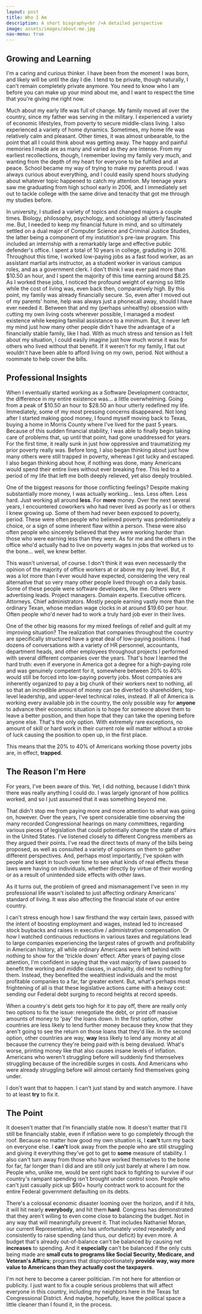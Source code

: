 ```yaml
---
layout: post
title: Who I Am
description: A short biography<br />A detailed perspective
image: assets/images/about-me.jpg
nav-menu: true
---
```


<h2>Growing and Learning</h2>

I'm a caring and curious thinker. I have been from the moment I was born, and likely will be until the day I die. I tend to be private, though naturally, I can't remain completely private anymore. You need to know who I am before you can make up your mind about me, and I want to respect the time that you're giving me right now.

Much about my early life was full of change. My family moved all over the country, since my father was serving in the military. I experienced a variety of economic lifestyles, from poverty to secure middle-class living. I also experienced a variety of home dynamics. Sometimes, my home life was relatively calm and pleasant. Other times, it was almost unbearable, to the point that all I could think about was getting away. The happy and painful memories I made are as many and varied as they are intense. From my earliest recollections, though, I remember loving my family very much, and wanting from the depth of my heart for everyone to be fulfilled and at peace. School became my way of trying to make my parents proud. I was always curious about everything, and I could easily spend hours studying about whatever topic happened to catch my attention. My teenage years saw me graduating from high school early in 2006, and I immediately set out to tackle college with the same drive and tenacity that got me through my studies before.

In university, I studied a variety of topics and changed majors a couple times. Biology, philosophy, psychology, and sociology all utterly fascinated me. But, I needed to keep my financial future in mind, and so ultimately settled on a dual major of Computer Science and Criminal Justice Studies, the latter being a component of my instutition's pre-law program. This included an internship with a remarkably large and effective public defender's office. I spent a total of 10 years in college, graduting in 2016. Throughout this time, I worked low-paying jobs as a fast food worker, as an assistant martial arts instructor, as a student worker in various campus roles, and as a government clerk. I don't think I was ever paid more than $10.50 an hour, and I spent the majority of this time earning around $8.25. As I worked these jobs, I noticed the profound weight of earning so little while the cost of living was, even back then, comparatively high. By this point, my family was already financially secure. So, even after I moved out of my parents' home, help was always just a phonecall away, should I have ever needed it. Between that and my (perhaps unhealthy) obsession with cutting my own living costs wherever possible, I managed a modest existence while keeping familial assistance to a minimum. But, it never left my mind just how many other people didn't have the advantage of a financially stable family, like I had. With as much stress and tension as I felt about my situation, I could easily imagine just how much worse it was for others who lived without that benefit. If it weren't for my family, I flat out wouldn't have been able to afford living on my own, period. Not without a roommate to help cover the bills.

<h2>Professional Insights</h2>

When I eventually started working as a Software Development contractor, the difference in my entire existence was... a little overwhelming. Going from a peak of $10.50 an hour to $28.50 an hour utterly redefined my life. Immediately, some of my most pressing concerns disappeared. Not long after I started making good money, I found myself moving back to Texas, buying a home in Morris County where I've lived for the past 5 years. Because of this sudden financial stability, I was able to finally begin taking care of problems that, up until that point, had gone unaddressed for years. For the first time, it really sunk in just how oppressive and traumatizing my prior poverty really was. Before long, I also began thinking about just how many others were still trapped in poverty, whereas I got lucky and escaped. I also began thinking about how, if nothing was done, many Americans would spend their entire lives without ever breaking free. This led to a period of my life that left me both deeply relieved, yet also deeply troubled. 

One of the biggest reasons for those conflicting feelings? Despite making substantially more money, I was actually working... less. Less often. Less hard. Just working all around <b>less</b>. For <b>more</b> money. Over the next several years, I encountered coworkers who had never lived as poorly as I or others I knew growing up. Some of them had never been exposed to poverty, period. These were often people who believed poverty was predominately a choice, or a sign of some inherent flaw within a person. These were also often people who sincerely believed that they were working harder than those who were earning less than they were. As for me and the others in the office who'd actually had to live on poverty wages in jobs that worked us to the bone... well, we knew better.

This wasn't universal, of course. I don't think it was even necessarily the opinion of the majority of office workers at or above my pay level. But, it was a lot more than I ever would have expected, considering the very real alternative that so very many other people lived through on a daily basis. Some of these people were software developers, like me. Others were advertising leads. Project managers. Domain experts. Executive officers. Attorneys. Chief administrators. Mostly people earning vastly more than the ordinary Texan, whose median wage clocks in at around $19.60 per hour. Often people who'd never had to work a truly hard job ever in their lives.

One of the other big reasons for my mixed feelings of relief and guilt at my improving situation? The realization that companies throughout the country are specifically structured have a great deal of low-paying positions. I had dozens of conversations with a variety of HR personnel, accountants, department heads, and other employees throughout projects I performed with several different companies over the years. That's how I learned the hard truth: even if everyone in America got a degree for a high-paying role and was genuinely competent for it, somewhere between 20% to 40% would still be forced into low-paying poverty jobs. Most companies are inherently organized to pay a big chunk of their workers next to nothing, all so that an incredible amount of money can be diverted to shareholders, top-level leadership, and upper-level technical roles, instead. If all of America is working every available job in the country, the only possible way for <b>anyone</b> to advance their economic situation is to hope for someone above them to leave a better position, and then hope that they can take the opening before anyone else. That's the only option. With extremely rare exceptions, no amount of skill or hard work in their current role will matter without a stroke of luck causing the position to open up, in the first place.

This means that the 20% to 40% of Americans working those poverty jobs are, in effect, <b>trapped</b>.

<h2>The Reason I'm Here</h2>

For years, I've been aware of this. Yet, I did nothing, because I didn't think there was really anything I could do. I was largely ignorant of how politics worked, and so I just assumed that it was something beyond me.

That didn't stop me from paying more and more attention to what was going on, however. Over the years, I've spent considerable time observing the many recorded Congressional hearings on many committees, regarding various pieces of legislation that could potentially change the state of affairs in the United States. I've listened closely to different Congress members as they argued their points. I've read the direct texts of many of the bills being proposed, as well as consulted a variety of opinions on them to gather different perspectives. And, perhaps most importantly, I've spoken with people and kept in touch over time to see what kinds of real effects these laws were having on individuals, whether directly by virtue of their wording or as a result of unintended side effects with other laws.

As it turns out, the problem of greed and mismanagement I've seen in my professional life wasn't isolated to just affecting ordinary Americans' standard of living. It was also affecting the financial state of our entire country.

I can't stress enough how I saw firsthand the way certain laws, passed with the intent of boosting employment and wages, instead led to increased stock buybacks and raises in executive / administrative compensation. Or how I watched continuous reductions in various taxes and regulations lead to large companies experiencing the largest rates of growth and profitability in American history, all while ordinary Americans were left behind with nothing to show for the 'trickle down' effect. After years of paying close attention, I'm confident in saying that the vast majority of laws passed to benefit the working and middle classes, in actuality, did next to nothing for them. Instead, they benefited the wealthiest individuals and the most profitable companies to a far, far greater extent. But, what's perhaps most frightening of all is that these legislative actions came with a heavy cost: sending our Federal debt surging to record heights at record speeds.

When a country's debt gets too high for it to pay off, there are really only two options to fix the issue: renegotiate the debt, or print off massive amounts of money to 'pay' the loans down. In the first option, other countries are less likely to lend further money because they know that they aren't going to see the return on those loans that they'd like. In the second option, other countries are way, <b>way</b> less likely to lend any money at all because the currency they're being paid with is being devalued. What's worse, printing money like that also causes insane levels of inflation. Americans who weren't struggling before will suddenly find themselves struggling because of the incredible surges in costs. And Americans who were already struggling before will almost certainly find themselves going under.

I don't want that to happen. I can't just stand by and watch anymore. I have to at least <b>try</b> to fix it.

<h2>The Point</h2>

It doesen't matter that I'm financially stable now. It doesn't matter that I'll still be financially stable, even if inflation were to go completely through the roof. Because no matter how good my own situation is, I <b>can't</b> turn my back on everyone else. I <b>can't</b> look away from the people who are still struggling and giving it everything they've got to get to <b>some</b> measure of stability. I also can't turn away from those who have worked themselves to the bone for far, far longer than I did and are still only just barely at where I am now. People who, unlike me, would be sent right back to fighting to survive if our country's rampant spending isn't brought under control soon. People who can't just casually pick up $60+ hourly contract work to account for the entire Federal government defaulting on its debts.

There's a colossal economic disaster looming over the horizon, and if it hits, it will hit nearly <b>everybody</b>, and hit them <b>hard</b>. Congress has demonstrated that they aren't willing to even come close to balancing the budget. Not in any way that will meaningfully prevent it. That includes Nathaniel Moran, our current Representative, who has unfortunately voted repeatedly and consistently to raise spending (and thus, our deficit) by even more. A budget that's already out-of-balance can't be balanced by causing net <b>increases</b> to spending. And it <b>especially</b> can't be balanced if the only cuts being made are <b>small cuts to programs like Social Security, Medicare, and Veteran's Affairs</b>; programs that disproportionately <b>provide way, way more value to Americans than they actually cost the taxpayers</b>. 

I'm not here to become a career politician. I'm not here for attention or publicity. I just want to fix a couple serious problems that will affect everyone in this country, including my neighbors here in the Texas 1st Congressional District. And maybe, hopefully, leave the political space a little cleaner than I found it, in the process.
